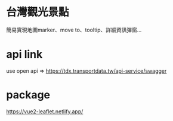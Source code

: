 # 台灣觀光景點
簡易實現地圖marker、move to、tooltip、詳細資訊彈窗...

# api link
use open api => https://tdx.transportdata.tw/api-service/swagger

# package
https://vue2-leaflet.netlify.app/